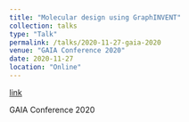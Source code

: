 ```yaml
---
title: "Molecular design using GraphINVENT"
collection: talks
type: "Talk"
permalink: /talks/2020-11-27-gaia-2020
venue: "GAIA Conference 2020"
date: 2020-11-27
location: "Online"
---
```


[link](https://conference.gaia.fish)

GAIA Conference 2020
